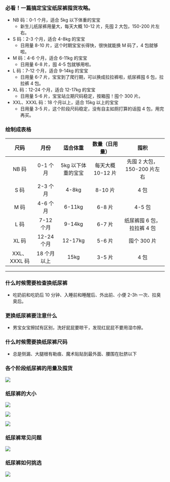 
### 必看！一篇搞定宝宝纸尿裤囤货攻略。
- NB 码：0-1 个月，适合 5kg 以下体重的宝宝
    - 新生儿纸尿裤用量大，每天大概 10-12 片，先囤 2 大包，150-200 片左右。
- S 码：2-3 个月，适合 4-8kg 的宝宝
    - 日用量 8-10 片，这个时期宝宝长得快，很快就能换 M 码了，4 包就够啦。
- M 码：4-6 个月，适合 6-11kg 的宝宝
    - 日用量 6-8 片，囤 4-5 包就够用啦。
- L 码：7-12 个月，适合 9-14kg 的宝宝
    - 日用量 6-7 片，宝宝到了爬行期，可以换成拉拉裤啦，纸尿裤囤 6 包，拉拉裤 4 包。
- XL 码：12-24 个月，适合 12-17kg 的宝宝
    - 日用量 5-6 片，宝宝站立期尺码稳定，按箱囤！囤个 300 片。
- XXL、XXXL 码：18 个月以上，适合 15kg 以上的宝宝
    - 日用量 3-5 片，这个阶段尺码稳定，没有自主如厕打算的话囤 4 包，用完再买。

### 绘制成表格

|尺码 | 月份 | 适合体重 | 数量（日用量）| 囤积 |
|:----:|:----:|:----:|:----:|:----:|
|NB 码|0-1 个月|5kg 以下体重的宝宝 | 每天大概 10-12 片 | 先囤 2 大包，150-200 片左右 |
|S 码|2-3 个月|4-8kg|8-10 片|4 包 |
|M 码|4-6 个月 | 6-11kg|6-8 片 | 4-5 包 |
|L 码|7-12 个月|9-14kg|6-7 片 | 纸尿裤囤 6 包，拉拉裤 4 包 |
|XL 码|12-24 个月|12-17kg|5-6 片 | 囤个 300 片 |
| XXL、XXXL 码 | 18 个月以上|15kg |  3-5 片 | 4 包|

--- 

### 什么时候需要检查换纸尿裤
- 吃奶前和吃奶后 10 分钟、入睡前和睡醒后、外出前、小便 2-3h 一次、拉臭臭后。

### 更换纸尿裤要注意什么
- 男宝女宝擦拭有区别，洗好屁屁要晾干，发现红屁屁不要用湿巾擦。

### 什么时候需要换纸尿裤尺码
- 总是侧漏、大腿根有勒痕、魔术贴贴到最外面、腰围在肚脐以下


### 各个阶段纸尿裤的用量及囤货

![](/assets/baby/diapers-usage.jpg)

### 纸尿裤的大小

![](/assets/baby/diapers-size0.jpg)

![](/assets/baby/diapers-size.jpg)

![](/assets/baby/diapers-size2.jpg)


### 纸尿裤常见问题

![](/assets/baby/diapers-usage-2.jpg)

### 纸尿裤如何挑选

![](/assets/baby/diapers-functional.jpg)


